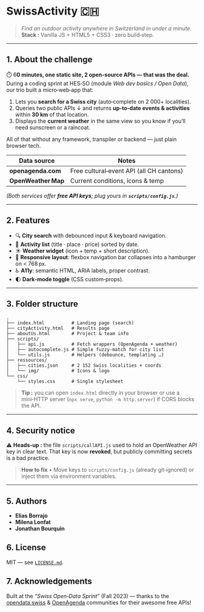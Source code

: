 # SwissActivity 🇨🇭

> *Find an outdoor activity anywhere in Switzerland in under a minute.*
> **Stack :** Vanilla JS + HTML5 + CSS3 · zero build‑step.

---

## 1. About the challenge

⏱️ 6**0 minutes, one static site, 2 open-source APIs — that was the deal.**
During a coding sprint at HES‑SO (module *Web dev basics / Open Data*), our trio built a micro‑web‑app that:

1. Lets you **search for a Swiss city** (auto‑complete on 2 000+ localities).
2. Queries two public APIs ↓ and returns **up‑to‑date events & activities** within **30 km** of that location.
3. Displays the **current weather** in the same view so you know if you’ll need sunscreen or a raincoat.

All of that without any framework, transpiler or backend — just plain browser tech.

| Data source         |  Notes                                    |
| ------------------- |  ---------------------------------------- |
| **openagenda.com**  |  Free cultural‑event API (all CH cantons) |
| **OpenWeather Map** |  Current conditions, icons & temp         |

*(Both services offer **************************free API keys**************************; plug yours in ************************`scripts/config.js`************************.)*

---

## 2. Features

* 🔍 **City search** with debounced input & keyboard navigation.
* 📅 **Activity list** (title · place · price) sorted by date.
* ☀️ **Weather widget** (icon + temp + short description).
* 📱 **Responsive layout**: flexbox navigation bar collapses into a hamburger on < 768 px.
* ♿ **A11y**: semantic HTML, ARIA labels, proper contrast.
* 🌓 **Dark‑mode toggle** (CSS custom‑props).

---

## 3. Folder structure

```
.
├── index.html          # Landing page (search)
├── cityActivity.html   # Results page
├── aboutUs.html        # Project & team info
├── scripts/
│   ├── api.js          # Fetch wrappers (OpenAgenda + weather)
│   ├── autocomplete.js # Simple fuzzy‑match for city list
│   └── utils.js        # Helpers (debounce, templating …)
├── ressources/
│   ├── cities.json     # 2 152 Swiss localities + coords
│   └── img/            # Icons & logo
└── css/
    └── styles.css      # Single stylesheet
```

> **Tip :** you can open `index.html` directly in your browser or use a mini‑HTTP server (`npx serve`, `python -m http.server`) if CORS blocks the API.

---

## 4. Security notice

⚠️ **Heads‑up :** the file `scripts/callAPI.js` used to hold an OpenWeather API key in clear text. That key is now **revoked**, but publicly committing secrets is a bad practice.

> **How to fix**
> • Move keys to `scripts/config.js` (already git‑ignored) or inject them via environment variables.

---

## 5. Authors

* **Elias Borrajo**
* **Milena Lonfat**
* **Jonathan Bourquin**

## 6. License

MIT — see [`LICENSE.md`](LICENSE.md).

## 7. Acknowledgements

Built at the *“Swiss Open‑Data Sprint”* (Fall 2023) — thanks to the [opendata.swiss](https://opendata.swiss) & [OpenAgenda](https://openagenda.com) communities for their awesome free APIs!
